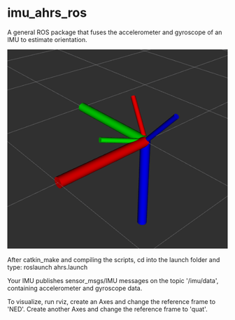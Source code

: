# imu_ahrs_ros
A general ROS package that fuses the accelerometer and gyroscope of an IMU to estimate orientation. 

![GitHub Logo](/results/screencap.png)

After catkin_make and compiling the scripts, cd into the launch folder and type:
roslaunch ahrs.launch  

Your IMU publishes sensor_msgs/IMU messages on the topic '/imu/data', containing accelerometer and gyroscope data.

To visualize, run rviz, create an Axes and change the reference frame to 'NED'. Create another Axes and change the reference frame to 'quat'.

